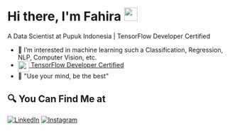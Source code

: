 #  Hi there, I'm Fahira <img src="https://github.com/TheDudeThatCode/TheDudeThatCode/blob/master/Assets/Hi.gif" width="30px">

A Data Scientist at Pupuk Indonesia | TensorFlow Developer Certified 

- 👀 I’m interested in machine learning such a Classification, Regression, NLP, Computer Vision, etc.
- <img align="top" src="https://s3.us-east-1.amazonaws.com/accredible-api-templates/15784284048332915386973343827272.png" height="25px"/><a href="https://www.credential.net/fa16de5e-2041-4f54-96b6-d6b27202f7d7#gs.nsy1km" target="_blank"> TensorFlow Developer Certified</a>
- 🌱 "Use your mind, be the best"

## 🔍 You Can Find Me at
<p>
  <a href="www.linkedin.com/in/fahiranurulichzza" target="_blank"><img alt="LinkedIn" src="https://img.shields.io/badge/linkedin-%230077B5.svg?&style=for-the-badge&logo=linkedin&logoColor=white" /></a>
  <a href="https://www.instagram.com/fahiraichzza/" target="_blank"><img alt="Instagram" src="https://img.shields.io/badge/instagram-%23E4405F.svg?&style=for-the-badge&logo=instagram&logoColor=white" /></a>
</p>
